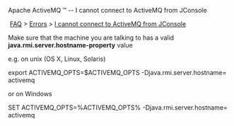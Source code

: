 Apache ActiveMQ ™ -- I cannot connect to ActiveMQ from JConsole 

 [FAQ](/FAQ/index.md) > [Errors](../../FAQ/errors.md) > [I cannot connect to ActiveMQ from JConsole](../../FAQ/Errors/i-cannot-connect-to-activemq-from-jconsole.md)


Make sure that the machine you are talking to has a valid **java.rmi.server.hostname-property** value

e.g. on unix (OS X, Linux, Solaris)

export ACTIVEMQ\_OPTS=$ACTIVEMQ\_OPTS -Djava.rmi.server.hostname=<hostname> 
activemq

or on Windows

SET ACTIVEMQ\_OPTS=%ACTIVEMQ\_OPTS% -Djava.rmi.server.hostname=<hostname> 
activemq


